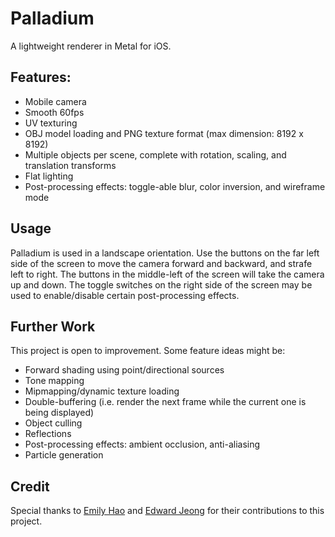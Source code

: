 # Palladium

A lightweight renderer in Metal for iOS.


## Features:
 - Mobile camera
 - Smooth 60fps
 - UV texturing
 - OBJ model loading and PNG texture format (max dimension: 8192 x 8192)
 - Multiple objects per scene, complete with rotation, scaling, and translation transforms
 - Flat lighting
 - Post-processing effects: toggle-able blur, color inversion, and wireframe mode

## Usage
Palladium is used in a landscape orientation.
Use the buttons on the far left side of the screen to move the camera forward and backward, and strafe left to right. The buttons in the middle-left of the screen will take the camera up and down.
The toggle switches on the right side of the screen may be used to enable/disable certain post-processing effects.

## Further Work
This project is open to improvement. Some feature ideas might be:
- Forward shading using point/directional sources
- Tone mapping
- Mipmapping/dynamic texture loading
- Double-buffering (i.e. render the next frame while the current one is being displayed)
- Object culling
- Reflections
- Post-processing effects: ambient occlusion, anti-aliasing
- Particle generation

## Credit
Special thanks to [Emily Hao](mailto:e.hao@wustl.edu) and [Edward Jeong](mailto:e.j.jeong@wustl.edu) for their contributions to this project.


